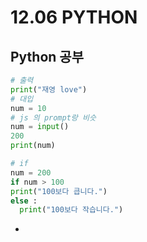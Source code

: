 # 12.06 PYTHON
## Python 공부
```python
# 출력
print("재영 love")
# 대입
num = 10
# js 의 prompt랑 비슷
num = input()
200
print(num)

# if
num = 200
if num > 100
print("100보다 큽니다.")
else :
  print("100보다 작습니다.")
```
- 